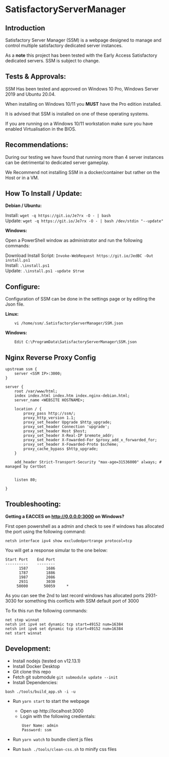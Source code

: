# SatisfactoryServerManager

## Introduction
Satisfactory Server Manager (SSM) is a webpage designed to manage and control multiple satisfactory dedicated server instances.

As a **note** this project has been tested with the Early Access Satisfactory dedicated servers. SSM is subject to change.

## Tests & Approvals:

SSM Has been tested and approved on Windows 10 Pro, Windows Server 2019 and Ubuntu 20.04.

When installing on Windows 10/11 you **MUST** have the Pro edition installed.

It is advised that SSM is installed on one of these operating systems.

If you are running on a Windows 10/11 workstation make sure you have enabled Virtualisation in the BIOS.

## Recommendations:
During our testing we have found that running more than 4 server instances can be detrimental to dedicated server gameplay.

We Recommend not installing SSM in a docker/container but rather on the Host or in a VM.

## How To Install / Update:
**Debian / Ubuntu:**

Install: `wget -q https://git.io/Je7rx -O - | bash` <br/>
Update: `wget -q https://git.io/Je7rx -O - | bash /dev/stdin "--update"`

**Windows:**

Open a PowerShell window as administrator and run the following commands:

Download Install Script: `Invoke-WebRequest https://git.io/JedBC -Out install.ps1`<br/>
Install: `.\install.ps1`<br/>
Update: `.\install.ps1 -update $true`


## Configure:
Configuration of SSM can be done in the settings page or by editing the Json file.

**Linux:**
```
    vi /home/ssm/.SatisfactoryServerManager/SSM.json
```

**Windows:**
```
    Edit C:\ProgramData\SatisfactoryServerManager\SSM.json
```

## Nginx Reverse Proxy Config
```
upstream ssm {
    server <SSM IP>:3000;
}

server {
    root /var/www/html;
    index index.html index.htm index.nginx-debian.html;
    server_name <WEBSITE HOSTNAME>;

    location / {
        proxy_pass http://ssm/;
        proxy_http_version 1.1;
        proxy_set_header Upgrade $http_upgrade;
        proxy_set_header Connection 'upgrade';
        proxy_set_header Host $host;
        proxy_set_header X-Real-IP $remote_addr;
        proxy_set_header X-Fowarded-For $proxy_add_x_forwarded_for;
        proxy_set_header X-Fowarded-Proto $scheme;
        proxy_cache_bypass $http_upgrade;
    }

    add_header Strict-Transport-Security "max-age=31536000" always; # managed by Certbot


    listen 80;

}
```
## Troubleshooting:

**Getting a EACCES on http://0.0.0.0:3000 on Windows?**

First open powershell as a admin and check to see if windows has allocated the port using the following command:
```
netsh interface ipv4 show excludedportrange protocol=tcp
```

You will get a response simular to the one below:
```
Start Port    End Port
----------    --------
      1587        1686
      1787        1886
      1987        2086
      2931        3030
     50000       50059     *
```


As you can see the 2nd to last record windows has allocated ports 2931-3030 for something this conflicts with SSM default port of 3000

To fix this run the following commands:
```
net stop winnat
netsh int ipv4 set dynamic tcp start=49152 num=16384
netsh int ipv6 set dynamic tcp start=49152 num=16384
net start winnat
```


## Development:

* Install nodejs (tested on v12.13.1)
* Install Docker Desktop
* Git clone this repo
* Fetch git submodule `git submodule update --init`
* Install Dependencies:
```
bash ./tools/build_app.sh -i -u
```
* Run `yarn start` to start the webpage
    * Open up http://localhost:3000
    * Login with the following credientals: 
    ```
        User Name: admin
        Password: ssm
    ```

* Run `yarn watch` to bundle client js files
* Run `bash ./tools/clean-css.sh` to minify css files
